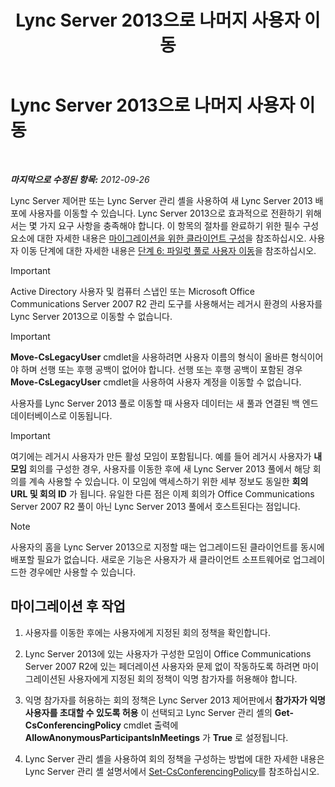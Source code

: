 ﻿---
title: Lync Server 2013으로 나머지 사용자 이동
TOCTitle: Lync Server 2013으로 나머지 사용자 이동
ms:assetid: 0eb990f0-f720-47a7-aaee-437fbd4c4c33
ms:mtpsurl: https://technet.microsoft.com/ko-kr/library/JJ687968(v=OCS.15)
ms:contentKeyID: 49885647
ms.date: 08/10/2015
mtps_version: v=OCS.15
ms.translationtype: HT
---

# Lync Server 2013으로 나머지 사용자 이동

 

_**마지막으로 수정된 항목:** 2012-09-26_

Lync Server 제어판 또는 Lync Server 관리 셸을 사용하여 새 Lync Server 2013 배포에 사용자를 이동할 수 있습니다. Lync Server 2013으로 효과적으로 전환하기 위해서는 몇 가지 요구 사항을 충족해야 합니다. 이 항목의 절차를 완료하기 위한 필수 구성 요소에 대한 자세한 내용은 [마이그레이션을 위한 클라이언트 구성](configure-clients-for-migration_1.md)을 참조하십시오. 사용자 이동 단계에 대한 자세한 내용은 [단계 6: 파일럿 풀로 사용자 이동](phase-6-move-users-to-the-pilot-pool.md)을 참조하십시오.


> [!IMPORTANT]
> Active Directory 사용자 및 컴퓨터 스냅인 또는 Microsoft Office Communications Server 2007 R2 관리 도구를 사용해서는 레거시 환경의 사용자를 Lync Server 2013으로 이동할 수 없습니다.




> [!IMPORTANT]
> <STRONG>Move-CsLegacyUser</STRONG> cmdlet을 사용하려면 사용자 이름의 형식이 올바른 형식이어야 하며 선행 또는 후행 공백이 없어야 합니다. 선행 또는 후행 공백이 포함된 경우 <STRONG>Move-CsLegacyUser</STRONG> cmdlet을 사용하여 사용자 계정을 이동할 수 없습니다.



사용자를 Lync Server 2013 풀로 이동할 때 사용자 데이터는 새 풀과 연결된 백 엔드 데이터베이스로 이동됩니다.


> [!IMPORTANT]
> 여기에는 레거시 사용자가 만든 활성 모임이 포함됩니다. 예를 들어 레거시 사용자가 <STRONG>내 모임</STRONG> 회의를 구성한 경우, 사용자를 이동한 후에 새 Lync Server 2013 풀에서 해당 회의를 계속 사용할 수 있습니다. 이 모임에 액세스하기 위한 세부 정보도 동일한 <STRONG>회의 URL 및 회의 ID</STRONG> 가 됩니다. 유일한 다른 점은 이제 회의가 Office Communications Server 2007 R2 풀이 아닌 Lync Server 2013 풀에서 호스트된다는 점입니다.




> [!NOTE]
> 사용자의 홈을 Lync Server 2013으로 지정할 때는 업그레이드된 클라이언트를 동시에 배포할 필요가 없습니다. 새로운 기능은 사용자가 새 클라이언트 소프트웨어로 업그레이드한 경우에만 사용할 수 있습니다.



## 마이그레이션 후 작업

1.  사용자를 이동한 후에는 사용자에게 지정된 회의 정책을 확인합니다.

2.  Lync Server 2013에 있는 사용자가 구성한 모임이 Office Communications Server 2007 R2에 있는 페더레이션 사용자와 문제 없이 작동하도록 하려면 마이그레이션된 사용자에게 지정된 회의 정책이 익명 참가자를 허용해야 합니다.

3.  익명 참가자를 허용하는 회의 정책은 Lync Server 2013 제어판에서 **참가자가 익명 사용자를 초대할 수 있도록 허용** 이 선택되고 Lync Server 관리 셸의 **Get-CsConferencingPolicy** cmdlet 출력에 **AllowAnonymousParticipantsInMeetings** 가 **True** 로 설정됩니다.

4.  Lync Server 관리 셸을 사용하여 회의 정책을 구성하는 방법에 대한 자세한 내용은 Lync Server 관리 셸 설명서에서 [Set-CsConferencingPolicy](set-csconferencingpolicy.md)를 참조하십시오.

